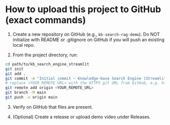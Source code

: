 # How to upload this project to GitHub (exact commands)

1. Create a new repository on GitHub (e.g., `kb-search-rag-demo`). Do NOT initialize with README or .gitignore on GitHub if you will push an existing local repo.

2. From the project directory, run:
```bash
cd path/to/kb_search_engine_streamlit
git init
git add .
git commit -m "Initial commit — Knowledge-base Search Engine (Streamlit + RAG)"
# replace <YOUR_REMOTE_URL> with the HTTPS git URL from GitHub, e.g. https://github.com/youruser/kb-search-rag-demo.git
git remote add origin <YOUR_REMOTE_URL>
git branch -M main
git push -u origin main
```

3. Verify on GitHub that files are present.

4. (Optional) Create a release or upload demo video under Releases.
